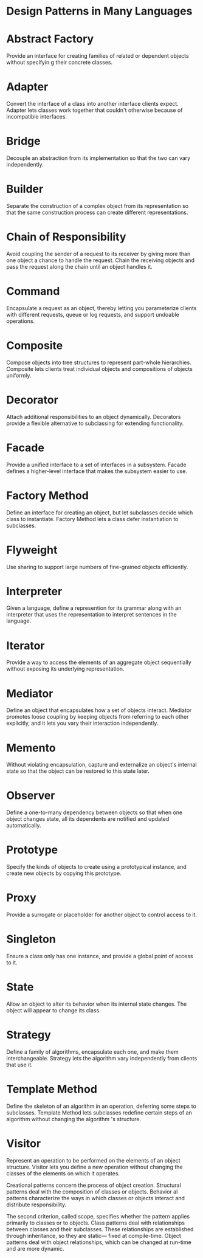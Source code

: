 # Design Patterns in Many Languages

# Abstract Factory

Provide an interface for creating families of related or dependent objects without specifyin g their concrete classes.

# Adapter

Convert the interface of a class into another interface clients expect. Adapter lets classes work together that couldn't otherwise because of incompatible interfaces.

# Bridge

Decouple an abstraction from its implementation so that the two can vary independently.

# Builder

Separate the construction of a complex object from its representation so that the same construction process can create different representations.

# Chain of Responsibility

Avoid coupling the sender of a request to its receiver by giving more than one object a chance to handle the request. Chain the receiving objects and pass the request along the chain until an object handles it.

# Command

Encapsulate a request as an object, thereby letting you parameterize clients with different requests, queue or log requests, and support undoable operations.

# Composite

Compose objects into tree structures to represent part-whole hierarchies. Composite lets clients treat individual objects and compositions of objects uniformly.

# Decorator

Attach additional responsibilities to an object dynamically. Decorators provide a flexible alternative to subclassing for extending functionality.

# Facade

Provide a unified interface to a set of interfaces in a subsystem. Facade defines a higher-level interface that makes the subsystem easier to use.

# Factory Method

Define an interface for creating an object, but let subclasses decide which class to instantiate. Factory Method lets a class defer instantiation to subclasses.

# Flyweight

Use sharing to support large numbers of fine-grained objects efficiently.

# Interpreter

Given a language, define a represention for its grammar along with an interpreter that uses the representation to interpret sentences in the language.

# Iterator

Provide a way to access the elements of an aggregate object sequentially without exposing its underlying representation.

# Mediator

Define an object that encapsulates how a set of objects interact. Mediator promotes loose coupling by keeping objects from referring to each other explicitly, and it lets you vary their interaction independently.

# Memento

Without violating encapsulation, capture and externalize an object's internal state so that the object can be restored to this state later.

# Observer

Define a one-to-many dependency between objects so that when one object changes state, all its dependents are notified and updated automatically.

# Prototype

Specify the kinds of objects to create using a prototypical instance, and create new objects by copying this prototype.

# Proxy

Provide a surrogate or placeholder for another object to control access to it.

# Singleton

Ensure a class only has one instance, and provide a global point of access to it.

# State

Allow an object to alter its behavior when its internal state changes. The object will appear to change its class.

# Strategy

Define a family of algorithms, encapsulate each one, and make them interchangeable. Strategy lets the algorithm vary independently from clients that use it.

# Template Method

Define the skeleton of an algorithm in an operation, deferring some steps to subclasses. Template Method lets subclasses redefine certain steps of an algorithm without changing the algorithm 's structure.

# Visitor

Represent an operation to be performed on the elements of an object structure. Visitor lets you define a new operation without changing the classes of the elements on which it operates.

Creational patterns concern the process of object creation. Structural patterns deal with the composition of classes or objects. Behavior al patterns characterize
the ways in which classes or objects interact and distribute responsibility.

The second criterion, called scope, specifies whether the pattern applies primarily to
classes or to objects. Class patterns deal with relationships between classes and their
subclasses. These relationships are established through inheritance, so they are static—
fixed at compile-time. Object patterns deal with object relationships, which can be
changed at run-time and are more dynamic.
